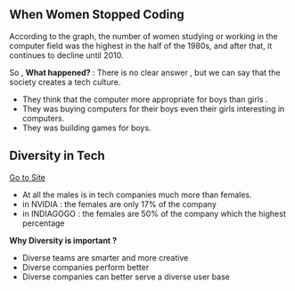 ## When Women Stopped Coding

According to the graph, the number of women studying or working in the computer field was the highest in the half of the 1980s, and after that, it continues to decline until 2010.


So , **What happened?** : There is no clear answer , but we can say that the society creates a tech culture.
- They think that the computer more appropriate for boys than girls . 
- They was buying computers for their boys even their girls interesting in computers.
- They was building games for boys.


## Diversity in Tech 
[Go to Site](https://informationisbeautiful.net/visualizations/diversity-in-tech/)

- At all the males is in tech companies much more than females.
- in NVIDIA : the females are only 17% of the company
- in INDIAGOGO : the females are 50% of the company which the highest percentage 

**Why Diversity is important ?**
- Diverse teams are smarter and more creative 
- Diverse companies perform better
- Diverse companies can better serve a diverse user base 
